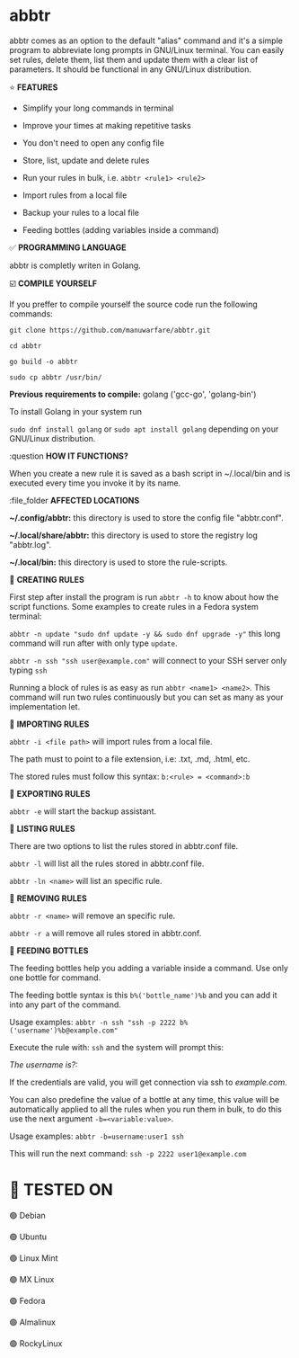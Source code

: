 # abbtr
abbtr comes as an option to the default "alias" command and it's a simple program to abbreviate long prompts in GNU/Linux terminal.
You can easily set rules, delete them, list them and update them with a clear list of parameters. It should be functional in any GNU/Linux distribution.

⭐ **FEATURES**

* Simplify your long commands in terminal

* Improve your times at making repetitive tasks

* You don't need to open any config file

* Store, list, update and delete rules

* Run your rules in bulk, i.e. `abbtr <rule1> <rule2>`

* Import rules from a local file

* Backup your rules to a local file

* Feeding bottles (adding variables inside a command)


:white_check_mark: **PROGRAMMING LANGUAGE**

abbtr is completly writen in Golang.


:ballot_box_with_check: **COMPILE YOURSELF**

If you preffer to compile yourself the source code run the following commands:

`git clone https://github.com/manuwarfare/abbtr.git`

`cd abbtr`

`go build -o abbtr`

`sudo cp abbtr /usr/bin/`

**Previous requirements to compile:** golang ('gcc-go', 'golang-bin')

To install Golang in your system run

  `sudo dnf install golang` or `sudo apt install golang` depending on your GNU/Linux distribution.


:question **HOW IT FUNCTIONS?**

When you create a new rule it is saved as a bash script in ~/.local/bin and is executed every time you invoke it by its name.

:file_folder **AFFECTED LOCATIONS**

 **~/.config/abbtr:** this directory is used to store the config file "abbtr.conf".

 **~/.local/share/abbtr:** this directory is used to store the registry log "abbtr.log".

 **~/.local/bin:** this directory is used to store the rule-scripts.

:pencil: **CREATING RULES**

First step after install the program is run `abbtr -h` to know about how the script functions. Some examples to create rules in a Fedora system terminal:

  `abbtr -n update "sudo dnf update -y && sudo dnf upgrade -y"` this long command will run after with only type `update`.

  `abbtr -n ssh "ssh user@example.com"` will connect to your SSH server only typing `ssh`

  Running a block of rules is as easy as run `abbtr <name1> <name2>`. This command will run two rules continuously but you can set as many as your implementation let.

:pencil: **IMPORTING RULES**

  `abbtr -i <file path>` will import rules from a local file.

  The path must to point to a file extension, i.e: .txt, .md, .html, etc.

  The stored rules must follow this syntax: `b:<rule> = <command>:b`

:pencil: **EXPORTING RULES**

  `abbtr -e` will start the backup assistant.

:pencil: **LISTING RULES**

There are two options to list the rules stored in abbtr.conf file.

  `abbtr -l` will list all the rules stored in abbtr.conf file.

  `abbtr -ln <name>` will list an specific rule.

:pencil: **REMOVING RULES**

  `abbtr -r <name>` will remove an specific rule.

  `abbtr -r a` will remove all rules stored in abbtr.conf.

:pencil: **FEEDING BOTTLES**

  The feeding bottles help you adding a variable inside a command. Use only one bottle for command.

  The feeding bottle syntax is this `b%('bottle_name')%b` and you can add it into any part of the command.

  Usage examples: `abbtr -n ssh "ssh -p 2222 b%('username')%b@example.com"`

  Execute the rule with: `ssh` and the system will prompt this:

  _The username is?:_

  If the credentials are valid, you will get connection via ssh to *example.com*.

  You can also predefine the value of a bottle at any time, this value will be automatically applied to all the rules when you run them in bulk, to do this use the next argument `-b=<variable:value>`.

  Usage examples: `abbtr -b=username:user1 ssh`

  This will run the next command: `ssh -p 2222 user1@example.com`


# 🤖 **TESTED ON**

🟢 Debian

🟢 Ubuntu

🟢 Linux Mint

🟢 MX Linux

🟢 Fedora

🟢 Almalinux

🟢 RockyLinux
